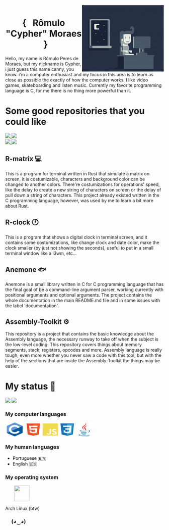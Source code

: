 


<!--https://media0.giphy.com/media/2IudUHdI075HL02Pkk/giphy.gif?cid=ecf05e47zfvkx09jcvinzxgzu1k5u3hq0c8451bqf8w70uub&ep=v1_gifs_search&rid=giphy.gif&ct=g-->

<img align="right" width="260" height="210" src="CypherBoy.gif">

<h1 align="center">{ &nbsp; Rômulo "Cypher" Moraes &nbsp; }</h1>

Hello, my name is Rômulo Peres de Moraes, but my nickname is Cypher, i just guess this name canny, you know. i'm a computer enthusiast and my focus in
this area is to learn as close as possible the exactly of how the computer works. I like video games, skateboarding and listen music. Currently my
favorite programming language is C, for me there is no thing more powerful than it.



<h1>Some good repositories that you could like</h1>

<div>
   <a href="https://github.com/Romulo-Moraes/R-matrix">
      <img height="95px" src="https://github-readme-stats.vercel.app/api/pin/?username=Romulo-Moraes&repo=R-matrix&theme=tokyonight">
   </a>
   <a href="https://github.com/Romulo-Moraes/R-clock">
      <img height="95px" src="https://github-readme-stats.vercel.app/api/pin/?username=Romulo-Moraes&repo=R-clock&theme=tokyonight">
   </a>
   <br/>
   <a href="https://github.com/Romulo-Moraes/Anemone">
      <img height="95px" src="https://github-readme-stats.vercel.app/api/pin/?username=Romulo-Moraes&repo=Anemone&theme=tokyonight">
   </a>
   <a href="https://github.com/Romulo-Moraes/Assembly-Toolkit">
      <img height="95px" src="https://github-readme-stats.vercel.app/api/pin/?username=Romulo-Moraes&repo=Assembly-Toolkit&theme=tokyonight">
   </a>
</div>

<h2>R-matrix 💻</h2>
This is a program for terminal written in Rust that simulate a matrix on screen, it is costumizable, characters
and background color can be changed to another colors. There're costumizations for operations' speed, like the 
delay to create a new string of characters on screen or the delay of pull down a string of characters. This project
already existed written in the C programming language, however, was used by me to learn a bit more about Rust.

<h2>R-clock 🕐</h2>
This is a program that shows a digital clock in terminal screen, and it contains some costumizations,
like change clock and date color, make the clock smaller (by just not showing the seconds),
useful to put in a small terminal window like a i3wm, etc...

<h2>Anemone 🐟</h2>
Anemone is a small library written in C for C programming language that has the final goal of be a command-line
argument parser, working currently with positional arguments and optional arguments. The project contains the 
whole documentation in the main README.md file and in some issues with the label 'documentation'.

<h2>Assembly-Toolkit ⚙️</h2>
This repository is a project that contains the basic knowledge about the Assembly language, the necessary runway to take
off when the subject is the low-level coding. This repository covers things about memory segments, stack, registers, opcodes
and more. Assembly language is really tough, even more whether you never saw a code with this tool, but with the help of the sections
that are inside the Assembly-Toolkit the things may be easier.

<h1>My status 📖</h1>
<div>
   <img height="117px" src="https://github-readme-stats.vercel.app/api?username=Romulo-Moraes&theme=tokyonight&show_icons=true">
   <img height="117px" src="https://github-readme-stats.vercel.app/api/top-langs/?username=Romulo-Moraes&theme=tokyonight&layout=compact&langs_count=4">
</div>

### My computer languages

<div>
   <!--<img align="center" height="40" width="50" src="https://github.com/devicons/devicon/blob/master/icons/rust/rust-plain.svg">-->
   <img align="center" height="45" width="60" src="https://github.com/devicons/devicon/blob/master/icons/c/c-original.svg">
   <img align="center" height="40" width="50" src="https://github.com/devicons/devicon/blob/master/icons/html5/html5-original.svg">
   <img align="center" height="40" width="50" src="https://raw.githubusercontent.com/devicons/devicon/master/icons/javascript/javascript-plain.svg">
   <img align="center" height="40" width="50" src="https://raw.githubusercontent.com/devicons/devicon/master/icons/css3/css3-original.svg">
   <img align="center" height="45" width="50" src="https://github.com/devicons/devicon/blob/master/icons/java/java-original.svg">
</div>

### My human languages
<ul>
   <li>Portuguese 🇧🇷</li>
   <li>English 🇺🇸</li>
</ul>

### My operating system

<div>
   &nbsp;&nbsp;&nbsp;&nbsp;&nbsp;&nbsp;
   <img align="center" height="50" width="50" src="https://www.vectorlogo.zone/logos/archlinux/archlinux-icon.svg">   
   <p>Arch Linux (btw)</p>
</div>


<h3>&nbsp;&nbsp;&nbsp;&nbsp;&nbsp;(◕‿◕)</h3>

<!--
    ------------------
   //     _____      \\
  //     |  __ \      \\
 //      | |__) |      \\
//       |  _  /        \\
\\       | | \ \        //
 \\      |_|  \_\      //
  \\    __________    //
   \\                //
   --------------------
   | Rômulo P. Moraes |
   -------------------
-->
